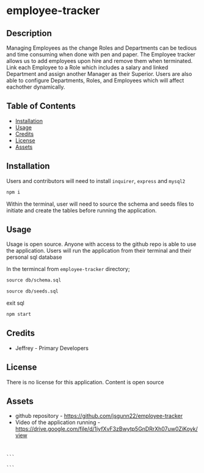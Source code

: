 # employee-tracker

## Description

Managing Employees as the change Roles and Departments can be tedious and time consuming when done with pen and paper. The Employee tracker allows us to add employees upon hire and remove them when terminated. Link each Employee to a Role which includes a salary and linked Department and assign another Manager as their Superior. Users are also able to configure Departments, Roles, and Employees which will affect eachother dynamically.

## Table of Contents

- [Installation](#installation)
- [Usage](#usage)
- [Credits](#credits)
- [License](#license)
- [Assets](#assets)

## Installation

Users and contributors will need to install `inquirer`, `express` and `mysql2`

```md
npm i
```

Within the terminal, user will need to source the schema and seeds files to initiate and create the tables before running the application.

## Usage

Usage is open source. Anyone with access to the github repo is able to use the application. Users will run the application from their terminal and their personal sql database

In the termincal from `employee-tracker` directory;

```md
source db/schema.sql
```

```md
source db/seeds.sql
```

exit sql

```md
npm start
```

## Credits

- Jeffrey - Primary Developers

## License

There is no license for this application. Content is open source

## Assets

- github repository - https://github.com/jsgunn22/employee-tracker
- Video of the application running - https://drive.google.com/file/d/1iyfXvF3zBwytp5GnDRrXh07uw0ZiKoyk/view
```
````
`````

```

```

